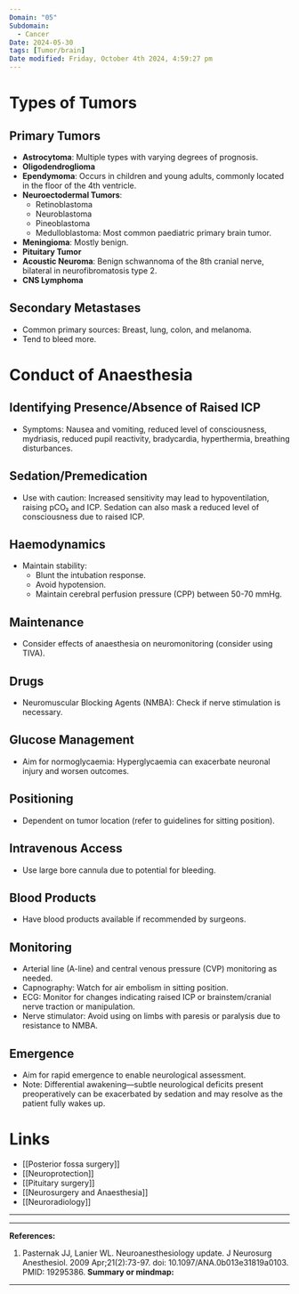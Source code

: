 ```yaml
---
Domain: "05"
Subdomain:
  - Cancer
Date: 2024-05-30
tags: [Tumor/brain]
Date modified: Friday, October 4th 2024, 4:59:27 pm
---
```


# Types of Tumors

## Primary Tumors
- **Astrocytoma**: Multiple types with varying degrees of prognosis.
- **Oligodendroglioma**
- **Ependymoma**: Occurs in children and young adults, commonly located in the floor of the 4th ventricle.
- **Neuroectodermal Tumors**:
  - Retinoblastoma
  - Neuroblastoma
  - Pineoblastoma
  - Medulloblastoma: Most common paediatric primary brain tumor.
- **Meningioma**: Mostly benign.
- **Pituitary Tumor**
- **Acoustic Neuroma**: Benign schwannoma of the 8th cranial nerve, bilateral in neurofibromatosis type 2.
- **CNS Lymphoma**

## Secondary Metastases
- Common primary sources: Breast, lung, colon, and melanoma.
- Tend to bleed more.

# Conduct of Anaesthesia

## Identifying Presence/Absence of Raised ICP
- Symptoms: Nausea and vomiting, reduced level of consciousness, mydriasis, reduced pupil reactivity, bradycardia, hyperthermia, breathing disturbances.

## Sedation/Premedication
- Use with caution: Increased sensitivity may lead to hypoventilation, raising pCO₂ and ICP. Sedation can also mask a reduced level of consciousness due to raised ICP.

## Haemodynamics
- Maintain stability:
  - Blunt the intubation response.
  - Avoid hypotension.
  - Maintain cerebral perfusion pressure (CPP) between 50-70 mmHg.

## Maintenance
- Consider effects of anaesthesia on neuromonitoring (consider using TIVA).

## Drugs
- Neuromuscular Blocking Agents (NMBA): Check if nerve stimulation is necessary.

## Glucose Management
- Aim for normoglycaemia: Hyperglycaemia can exacerbate neuronal injury and worsen outcomes.

## Positioning
- Dependent on tumor location (refer to guidelines for sitting position).

## Intravenous Access
- Use large bore cannula due to potential for bleeding.

## Blood Products
- Have blood products available if recommended by surgeons.

## Monitoring
- Arterial line (A-line) and central venous pressure (CVP) monitoring as needed.
- Capnography: Watch for air embolism in sitting position.
- ECG: Monitor for changes indicating raised ICP or brainstem/cranial nerve traction or manipulation.
- Nerve stimulator: Avoid using on limbs with paresis or paralysis due to resistance to NMBA.

## Emergence
- Aim for rapid emergence to enable neurological assessment.
- Note: Differential awakening—subtle neurological deficits present preoperatively can be exacerbated by sedation and may resolve as the patient fully wakes up.

# Links
- [[Posterior fossa surgery]]
- [[Neuroprotection]]
- [[Pituitary surgery]]
- [[Neurosurgery and Anaesthesia]]
- [[Neuroradiology]]

---

---
**References:**

1. Pasternak JJ, Lanier WL. Neuroanesthesiology update. J Neurosurg Anesthesiol. 2009 Apr;21(2):73-97. doi: 10.1097/ANA.0b013e31819a0103. PMID: 19295386.
**Summary or mindmap:**

------------------------------------------------------------------------------------------------------------------------------------------------------------------------------------------------------------------------------
